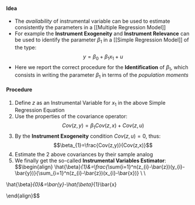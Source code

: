 
#### Idea

- The *availability* of instrumental variable can be used to estimate consistently the parameters in a [[Multiple Regression Model]]
- For example the **Instrument Exogeneity** and **Instrument Relevance** can be used to identify the parameter $\beta_{1}$ in a [[Simple Regression Model]] of the type:
$$
y = \beta_{0}+ \beta_{1} x_{1} + u
$$
- Here we report the correct procedure for the **Identification** of $\beta_{1}$, which consists in writing the parameter $\beta_{1}$ in terms of the *population moments*
#### Procedure

1. Define $z$ as an Instrumental Variable for $x_{1}$ in the above Simple Regression Equation
2. Use the properties of the covariance operator: $$Cov(z,y)=\beta_{1}Cov(z,x) + Cov(z,u)$$
3. By the **Instrument Exogeneity** condition $Cov(z,u)=0$, thus: $$\beta_{1}=\frac{Cov(z,y)}{Cov(z,x)}$$
4. Estimate the 2 above covariances by their sample analog
5. We finally get the so-called **Instrumental Variables Estimator**: $$\begin{align}
\hat{\beta}_{1}&=\frac{\sum_{i=1}^n(z_{i}-\bar{z})(y_{i}-\bar{y})}{\sum_{i=1}^n(z_{i}-\bar{z})(x_{i}-\bar{x})} \\ \\

\hat{\beta}_{0}&=\bar{y}-\hat{\beta}_{1}\bar{x}

\end{align}$$